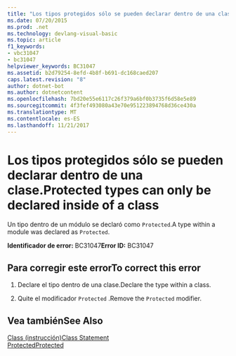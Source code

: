 ```yaml
---
title: "Los tipos protegidos sólo se pueden declarar dentro de una clase."
ms.date: 07/20/2015
ms.prod: .net
ms.technology: devlang-visual-basic
ms.topic: article
f1_keywords:
- vbc31047
- bc31047
helpviewer_keywords: BC31047
ms.assetid: b2d79254-8efd-4b8f-b691-dc168caed207
caps.latest.revision: "8"
author: dotnet-bot
ms.author: dotnetcontent
ms.openlocfilehash: 7bd20e55e6117c26f379a6bf0b3735f6d58e5e89
ms.sourcegitcommit: 4f3fef493080a43e70e951223894768d36ce430a
ms.translationtype: MT
ms.contentlocale: es-ES
ms.lasthandoff: 11/21/2017
---
```

# <a name="protected-types-can-only-be-declared-inside-of-a-class"></a><span data-ttu-id="33b50-102">Los tipos protegidos sólo se pueden declarar dentro de una clase.</span><span class="sxs-lookup"><span data-stu-id="33b50-102">Protected types can only be declared inside of a class</span></span>
<span data-ttu-id="33b50-103">Un tipo dentro de un módulo se declaró como `Protected`.</span><span class="sxs-lookup"><span data-stu-id="33b50-103">A type within a module was declared as `Protected`.</span></span>  
  
 <span data-ttu-id="33b50-104">**Identificador de error:** BC31047</span><span class="sxs-lookup"><span data-stu-id="33b50-104">**Error ID:** BC31047</span></span>  
  
## <a name="to-correct-this-error"></a><span data-ttu-id="33b50-105">Para corregir este error</span><span class="sxs-lookup"><span data-stu-id="33b50-105">To correct this error</span></span>  
  
1.  <span data-ttu-id="33b50-106">Declare el tipo dentro de una clase.</span><span class="sxs-lookup"><span data-stu-id="33b50-106">Declare the type within a class.</span></span>  
  
2.  <span data-ttu-id="33b50-107">Quite el modificador `Protected` .</span><span class="sxs-lookup"><span data-stu-id="33b50-107">Remove the `Protected` modifier.</span></span>  
  
## <a name="see-also"></a><span data-ttu-id="33b50-108">Vea también</span><span class="sxs-lookup"><span data-stu-id="33b50-108">See Also</span></span>  
 [<span data-ttu-id="33b50-109">Class (instrucción)</span><span class="sxs-lookup"><span data-stu-id="33b50-109">Class Statement</span></span>](../../visual-basic/language-reference/statements/class-statement.md)  
 [<span data-ttu-id="33b50-110">Protected</span><span class="sxs-lookup"><span data-stu-id="33b50-110">Protected</span></span>](../../visual-basic/language-reference/modifiers/protected.md)
